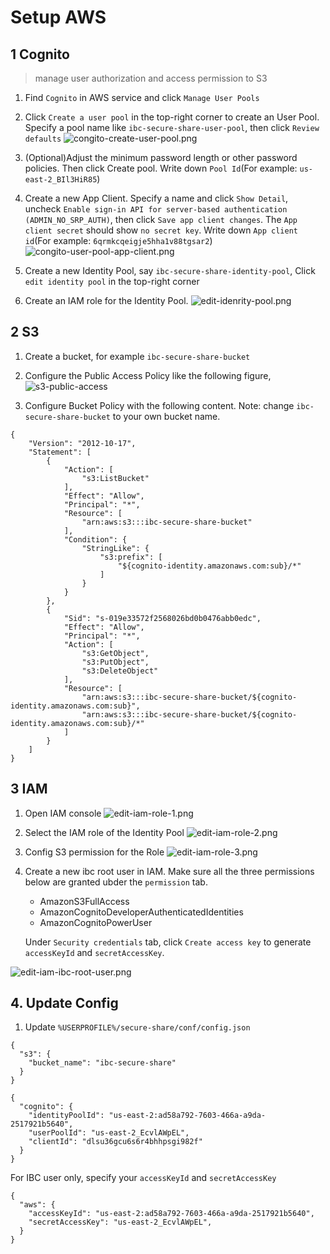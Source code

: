 # Setup AWS

## 1 Cognito
> manage user authorization and access permission to S3

1. Find `Cognito` in AWS service and click `Manage User Pools`

2. Click `Create a user pool` in the top-right corner to create an User Pool. Specify a pool name like `ibc-secure-share-user-pool`, then click `Review defaults`
![congito-create-user-pool.png](asset/congito-create-user-pool.png)

3. (Optional)Adjust the minimum password length or other password policies. Then click Create pool. Write down `Pool Id`(For example: `us-east-2_BIl3HiR85`)

4. Create a new App Client. Specify a name and click `Show Detail`, uncheck `Enable sign-in API for server-based authentication (ADMIN_NO_SRP_AUTH)`,
then click `Save app client changes`. The `App client secret` should show `no secret key`. Write down `App client id`(For example: `6qrmkcqeigje5hha1v88tgsar2`)
![congito-user-pool-app-client.png](asset/congito-user-pool-app-client.png)

5. Create a new Identity Pool, say `ibc-secure-share-identity-pool`, Click `edit identity pool` in the top-right corner

6. Create an IAM role for the Identity Pool.
![edit-idenrity-pool.png](asset/edit-idenrity-pool.png)

## 2 S3

1. Create a bucket, for example `ibc-secure-share-bucket`

2. Configure the Public Access Policy like the following figure,
![s3-public-access](asset/s3-public-access.png)

3. Configure Bucket Policy with the following content. Note: change `ibc-secure-share-bucket` to your own bucket name.

```
{
    "Version": "2012-10-17",
    "Statement": [
        {
            "Action": [
                "s3:ListBucket"
            ],
            "Effect": "Allow",
            "Principal": "*",
            "Resource": [
                "arn:aws:s3:::ibc-secure-share-bucket"
            ],
            "Condition": {
                "StringLike": {
                    "s3:prefix": [
                        "${cognito-identity.amazonaws.com:sub}/*"
                    ]
                }
            }
        },
        {
            "Sid": "s-019e33572f2568026bd0b0476abb0edc",
            "Effect": "Allow",
            "Principal": "*",
            "Action": [
                "s3:GetObject",
                "s3:PutObject",
                "s3:DeleteObject"
            ],
            "Resource": [
                "arn:aws:s3:::ibc-secure-share-bucket/${cognito-identity.amazonaws.com:sub}",
                "arn:aws:s3:::ibc-secure-share-bucket/${cognito-identity.amazonaws.com:sub}/*"
            ]
        }
    ]
}
```

## 3 IAM

1. Open IAM console
![edit-iam-role-1.png](asset/edit-iam-role-1.png)

2. Select the IAM role of the Identity Pool
![edit-iam-role-2.png](asset/edit-iam-role-2.png)

3. Config S3 permission for the Role
![edit-iam-role-3.png](asset/edit-iam-role-3.png)

4. Create a new ibc root user in IAM. Make sure all the three permissions below are granted ubder the `permission` tab.
    - AmazonS3FullAccess
    - AmazonCognitoDeveloperAuthenticatedIdentities
    - AmazonCognitoPowerUser

    Under `Security credentials` tab, click `Create access key` to generate `accessKeyId` and `secretAccessKey`.

![edit-iam-ibc-root-user.png](asset/edit-iam-ibc-root-user.png)

## 4. Update Config

1. Update `%USERPROFILE%/secure-share/conf/config.json`

```
{
  "s3": {
    "bucket_name": "ibc-secure-share"
  }
}
```

```
{
  "cognito": {
    "identityPoolId": "us-east-2:ad58a792-7603-466a-a9da-2517921b5640",
    "userPoolId": "us-east-2_EcvlAWpEL",
    "clientId": "dlsu36gcu6s6r4bhhpsgi982f"
  }
}
```

For IBC user only, specify your `accessKeyId` and `secretAccessKey`
```
{
  "aws": {
    "accessKeyId": "us-east-2:ad58a792-7603-466a-a9da-2517921b5640",
    "secretAccessKey": "us-east-2_EcvlAWpEL",
  }
}
```
